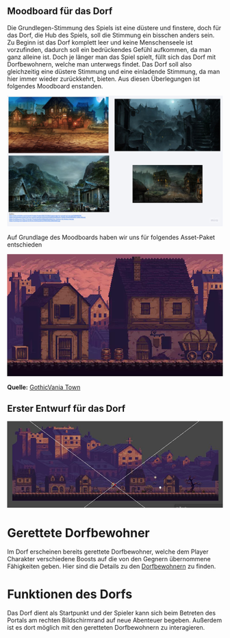 ## Moodboard für das Dorf
Die Grundlegen-Stimmung des Spiels ist eine düstere und finstere, doch für das Dorf, die Hub des Spiels, soll die Stimmung ein bisschen anders sein. Zu Beginn ist das Dorf komplett leer und keine Menschenseele ist vorzufinden, dadurch soll ein bedrückendes Gefühl aufkommen, da man ganz alleine ist. Doch je länger man das Spiel spielt, füllt sich das Dorf mit Dorfbewohnern, welche man unterwegs findet. Das Dorf soll also gleichzeitig eine düstere Stimmung und eine einladende Stimmung, da man hier immer wieder zurückkehrt, bieten. Aus diesen Überlegungen ist folgendes Moodboard enstanden.

![MoodboardDorf](uploads/c434a4584bc8b6607fa3d3e6ae9a832a/MoodboardDorf.jpg)

Auf Grundlage des Moodboards haben wir uns für folgendes Asset-Paket entschieden

![DorfAssetPack](uploads/c1509b7b87b7d971bb9699be14cbaa3f/DorfAssetPack.jpg)

__Quelle:__ [GothicVania Town](https://assetstore.unity.com/packages/2d/characters/gothicvania-town-101407)

## Erster Entwurf für das Dorf

![ErsterEntwurfDorf](uploads/0143f12d51cc89665239201a71034a27/ErsterEntwurfDorf.JPG)

# Gerettete Dorfbewohner
Im Dorf erscheinen bereits gerettete Dorfbewohner, welche dem Player Charakter verschiedene Boosts auf die von den Gegnern übernommene Fähigkeiten geben. Hier sind die Details zu den
[Dorfbewohnern](https://git.thm.de/lsfr62/gddpl/-/wikis/Dorfbewohner) zu finden.

# Funktionen des Dorfs
Das Dorf dient als Startpunkt und der Spieler kann sich beim Betreten des Portals am rechten Bildschirmrand auf neue Abenteuer begeben. Außerdem ist es dort möglich mit den geretteten Dorfbewohnern zu interagieren.



